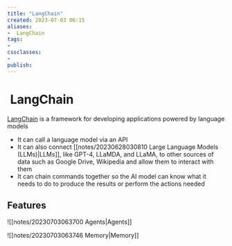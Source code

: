 ```yaml
---
title: "LangChain"
created: 2023-07-03 06:15
aliases: 
-  LangChain
tags:
- 
cssclasses:
- 
publish:
---
```


<!-- 
tags: 
-->

<!--internal
parent:: [[]]
child:: [[]]
related:: [[]]
-->

<!--external
- [ ] []()
-->

#  LangChain

[LangChain](https://github.com/hwchase17/langchain) is a framework for developing applications powered by language models

- It can call a language model via an API
- It can also connect [[notes/20230628030810 Large Language Models (LLMs)|LLMs]], like GPT-4, LLaMDA, and LLaMA, to other sources of data such as Google Drive, Wikipedia and allow them to interact with them 
- It can chain commands together so the AI model can know what it needs to do to produce the results or perform the actions needed

## Features

![[notes/20230703063700 Agents|Agents]]

![[notes/20230703063746 Memory|Memory]]